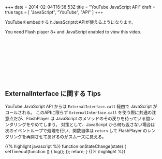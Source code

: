 +++
date = 2014-02-04T16:38:53Z
title = "YouTube JavaScript API"
draft = true
tags = [
  "JavaScript",
  "YouTube",
  "API"
]
+++

YouTubeをembedするとJavaScriptのAPIが使えるようになります。
<script type="text/javascript" src="http://ajax.googleapis.com/ajax/libs/swfobject/2.2/swfobject.js"></script>
<div id="ytapiplayer">
  You need Flash player 8+ and JavaScript enabled to view this video.
</div>
<div id="log" style="height:150px;overflow-y:scroll;white-space:pre-wrap;font-family:monospace;font-size:12px;line-height:16px;">
</div>
<script type="text/javascript">
var STATES = {
  '-1': '未開始',
  '0': '終了',
  '1': '再生中',
  '2': '一時停止中',
  '3': 'バッファリング中',
  '5': '頭出し済み'
};
var params = { allowScriptAccess: "always" };
var atts = { id: "myytplayer" };
swfobject.embedSWF(
  "http://www.youtube.com/v/u1zgFlCw8Aw?enablejsapi=1&playerapiid=ytplayer",
  "ytapiplayer", "425", "356", "8", null, null, params, atts
  );
var $log = $('#log');

function onYouTubePlayerReady(playerId) {
  var ytplayer = document.getElementById("myytplayer");
  ytplayer.addEventListener('onStateChange', 'onStateChange');
}
function onStateChange(state) {
  log('onStateChange:', state, '=', STATES['' + state]);
}
function log() {
  $log
    .text($log.text() + Array.prototype.join.call(arguments, ' ') + '\n')
    .scrollTop($log.prop('scrollHeight'));
}
</script>

## ExternalInterface に関する Tips

YouTube JavaScript API からは `ExternalInterface.call` 経由で JavaScript がコールされる。
このAPIに限らず `ExternalInterface.call` を使う際に共通の注意点だが、FlashPlayer は JavaScript のメソッドのその戻りを待っている間レンダリングをやめてしまう。
対策として、JavaScript から何も返さない場合は次のイベントループで処理を行い、関数自体は `return` して FlashPlayer のレンダリングを再開させてあげるのがスムーズに見える。

{{% highlight javascript %}}
function onStateChange(state) {
  setTimeout(function () {
    log();
  });
  return;
}
{{% /highlight %}}
